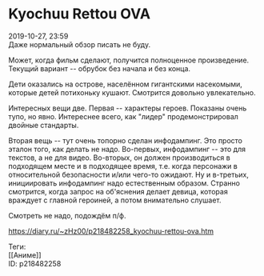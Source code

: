Kyochuu Rettou OVA
===================

   
 2019-10-27, 23:59   
  Даже нормальный обзор писать не буду.   
   
 Может, когда фильм сделают, получится полноценное произведение. Текущий вариант -- обрубок без начала и без конца.   
   
 Дети оказались на острове, населённом гигантскими насекомыми, которые детей потихоньку кушают. Смотрится довольно увлекательно.   
   
 Интересных вещи две. Первая -- характеры героев. Показаны очень тупо, но явно. Интереснее всего, как "лидер" продемонстрировал двойные стандарты.   
   
 Вторая вещь -- тут очень топорно сделан инфодампинг. Это просто эталон того, как делать не надо. Во-первых, инфодампинг -- это для текстов, а не для видео. Во-вторых, он должен производиться в подходящем месте и в подходящее время, т.е. когда персонажи в относительной безопасности и/или чего-то ожидают. Ну и в-третьих, инициировать инфодампинг надо естественным образом. Странно смотрится, когда запрос на об'яснения делает девица, которая враждует с главной героиней, а потом внимательно слушает.   
   
 Смотреть не надо, подождём п/ф.   
    
 <https://diary.ru/~zHz00/p218482258_kyochuu-rettou-ova.htm>   
   
 Теги:   
 [[Аниме]]   
 ID: p218482258